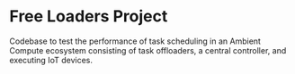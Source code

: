 # Free Loaders Project
Codebase to test the performance of task scheduling in an Ambient Compute ecosystem consisting of task offloaders, a central controller, and executing IoT devices.